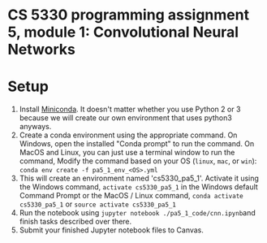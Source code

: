 # CS 5330 programming assignment 5, module 1: Convolutional Neural Networks


# Setup
1. Install [Miniconda](https://conda.io/miniconda.html). It doesn't matter whether you use Python 2 or 3 because we will create our own environment that uses python3 anyways.
2. Create a conda environment using the appropriate command. On Windows, open the installed "Conda prompt" to run the command. On MacOS and Linux, you can just use a terminal window to run the command, Modify the command based on your OS (`linux`, `mac`, or `win`): `conda env create -f pa5_1_env_<OS>.yml`
3. This will create an environment named 'cs5330_pa5_1'. Activate it using the Windows command, `activate cs5330_pa5_1` in the Windows default Command Prompt or the MacOS / Linux command, `conda activate cs5330_pa5_1` or `source activate cs5330_pa5_1`
4. Run the notebook using `jupyter notebook ./pa5_1_code/cnn.ipynb`and finish tasks described over there.
5. Submit your finished Jupyter notebook files to Canvas.